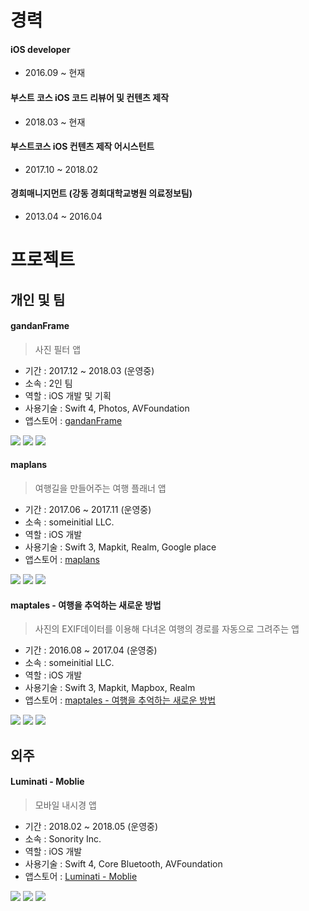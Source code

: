 # 경력

#### iOS developer
	
* 2016.09 ~ 현재

#### 부스트 코스 iOS 코드 리뷰어 및 컨텐츠 제작

* 2018.03 ~ 현재

#### 부스트코스 iOS 컨텐츠 제작 어시스턴트

* 2017.10 ~ 2018.02

#### 경희매니지먼트 (강동 경희대학교병원 의료정보팀)

* 2013.04 ~ 2016.04


# 프로젝트
## 개인 및 팀

#### gandanFrame

> 사진 필터 앱

* 기간 : 2017.12 ~ 2018.03 (운영중)
* 소속 : 2인 팀
* 역할 : iOS 개발 및 기획
* 사용기술 : Swift 4, Photos, AVFoundation
* 앱스토어 : [gandanFrame](https://itunes.apple.com/kr/app/gandanframe/id1353640089?mt=8)

![](image/gandanFrame_0.png)
![](image/gandanFrame_1.png)
![](image/gandanFrame_2.png)

#### maplans

> 여행길을 만들어주는 여행 플래너 앱

* 기간 : 2017.06 ~ 2017.11 (운영중)
* 소속 : someinitial LLC.
* 역할 : iOS 개발
* 사용기술 : Swift 3, Mapkit, Realm, Google place
* 앱스토어 : [maplans](https://itunes.apple.com/kr/app/maplans/id1315266637?mt=8)

![](image/maplans_0.png)
![](image/maplans_1.png)
![](image/maplans_2.png)

#### maptales - 여행을 추억하는 새로운 방법

> 사진의 EXIF데이터를 이용해 다녀온 여행의 경로를 자동으로 그려주는 앱

* 기간 : 2016.08 ~ 2017.04 (운영중)
* 소속 : someinitial LLC.
* 역할 : iOS 개발
* 사용기술 : Swift 3, Mapkit, Mapbox, Realm
* 앱스토어 : [maptales - 여행을 추억하는 새로운 방법](https://itunes.apple.com/kr/app/maptales-%EC%97%AC%ED%96%89%EC%9D%84-%EC%B6%94%EC%96%B5%ED%95%98%EB%8A%94-%EC%83%88%EB%A1%9C%EC%9A%B4-%EB%B0%A9%EB%B2%95/id1174694057?mt=8)

![](image/maptales_0.png)
![](image/maptales_1.png)
![](image/maptales_2.png)


## 외주

#### Luminati - Moblie

> 모바일 내시경 앱

* 기간 : 2018.02 ~ 2018.05 (운영중)
* 소속 : Sonority Inc.
* 역할 : iOS 개발
* 사용기술 : Swift 4, Core Bluetooth, AVFoundation
* 앱스토어 : [Luminati - Moblie](https://itunes.apple.com/us/app/luminati-mobile/id1300475290?mt=8)

![](image/Luminati_0.png)
![](image/Luminati_1.png)
![](image/Luminati_2.png)